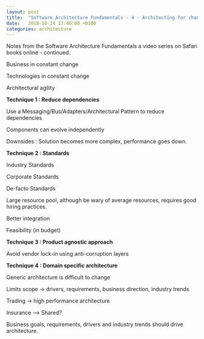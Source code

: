 ```yaml
---
layout: post
title:  "Software Architecture Fundamentals - 4 - Architecting for change"
date:   2018-10-14 17:46:00 +0100
categories: architecture
---
```


Notes from the Software Architecture Fundamentals a video series on Safari books online - continued.

Business in constant change

Technologies in constant change

Architectural agility

**Technique 1 : Reduce dependencies**

Use a Messaging/Bus/Adapters/Architectural Pattern to reduce dependencies

Components can evolve independently

Downsides : Solution becomes more complex, performance goes down.

**Technique 2 : Standards**

Industry Standards

Corporate Standards

De-facto Standards

Large resource pool, although be wary of average resources, requires good hiring practices.

Better integration

Feasibility (in budget)


**Technique 3 : Product agnostic approach**

Avoid vendor lock-in using anti-corruption layers


**Technique 4 : Domain specific architecture**

Generic architecture is difficult to change

Limits scope -> drivers, requirements, business direction, industry trends

Trading -> high performance architecture

Insurance --> Shared?

Business goals, requirements, drivers and industry trends should drive architecture.


